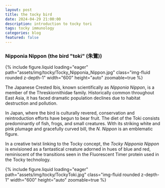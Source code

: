 ```yaml
---
layout: post
title: the tocky bird
date: 2024-04-29 21:00:00
description: introduction to tocky tori
tags: tocky immunology
categories: blog
featured: false
---
```


### Nipponia Nippon (the bird "toki" (朱鷺))

<div class="row mt-3">
  {% include figure.liquid loading="eager" path="assets/img/tocky/Tocky_Nipponia_Nippon.jpg" class="img-fluid rounded z-depth-1" width="600" height="auto" zoomable=true %}
</div>

The Japanese Crested Ibis, known scientifically as _Nipponia Nippon_, is a member of the Threskiornithidae
family. Historically common throughout East Asia, it has faced dramatic population declines due to habitat
destruction and pollution. 

In Japan, where the bird is culturally revered, conservation and reintroduction efforts have begun to bear fruit. The diet of the Toki consists predominantly of fish, frogs, and small creatures. With
its striking white and pink plumage and gracefully curved bill, the _N. Nippon_ is an emblematic figure. 

In a creative twist linking to the Tocky concept, the _Tocky Nipponia Nippon_ is envisioned as a fantastical creature adorned in hues of blue and red, reminiscent of the transitions seen in the Fluorescent Timer protein used in the Tocky technology.


<div class="row mt-3">
  {% include figure.liquid loading="eager" path="assets/img/tocky/TockyToki.jpg" class="img-fluid rounded z-depth-1" width="600" height="auto" zoomable=true %}
</div>
